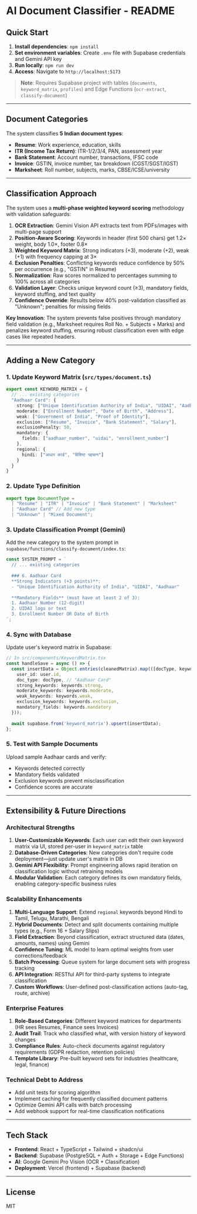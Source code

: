 # AI Document Classifier - README

## Quick Start

1. **Install dependencies**: `npm install`
2. **Set environment variables**: Create `.env` file with Supabase credentials and Gemini API key
3. **Run locally**: `npm run dev`
4. **Access**: Navigate to `http://localhost:5173`

> **Note**: Requires Supabase project with tables (`documents`, `keyword_matrix`, `profiles`) and Edge Functions (`ocr-extract`, `classify-document`)

---

## Document Categories

The system classifies **5 Indian document types**:
- **Resume**: Work experience, education, skills
- **ITR (Income Tax Return)**: ITR-1/2/3/4, PAN, assessment year
- **Bank Statement**: Account number, transactions, IFSC code
- **Invoice**: GSTIN, invoice number, tax breakdown (CGST/SGST/IGST)
- **Marksheet**: Roll number, subjects, marks, CBSE/ICSE/university

---

## Classification Approach

The system uses a **multi-phase weighted keyword scoring** methodology with validation safeguards:

1. **OCR Extraction**: Gemini Vision API extracts text from PDFs/images with multi-page support
2. **Position-Aware Scoring**: Keywords in header (first 500 chars) get 1.2× weight, body 1.0×, footer 0.8×
3. **Weighted Keyword Matrix**: Strong indicators (+3), moderate (+2), weak (+1) with frequency capping at 3×
4. **Exclusion Penalties**: Conflicting keywords reduce confidence by 50% per occurrence (e.g., "GSTIN" in Resume)
5. **Normalization**: Raw scores normalized to percentages summing to 100% across all categories
6. **Validation Layer**: Checks unique keyword count (≥3), mandatory fields, keyword stuffing, and text quality
7. **Confidence Override**: Results below 40% post-validation classified as "Unknown"; penalties for missing fields

**Key Innovation**: The system prevents false positives through mandatory field validation (e.g., Marksheet requires Roll No. + Subjects + Marks) and penalizes keyword stuffing, ensuring robust classification even with edge cases like repeated headers.

---

## Adding a New Category

### 1. Update Keyword Matrix (`src/types/document.ts`)

```typescript
export const KEYWORD_MATRIX = {
  // ... existing categories
  "Aadhaar Card": {
    strong: ["Unique Identification Authority of India", "UIDAI", "Aadhaar"],
    moderate: ["Enrollment Number", "Date of Birth", "Address"],
    weak: ["Government of India", "Proof of Identity"],
    exclusion: ["Resume", "Invoice", "Bank Statement", "Salary"],
    exclusionPenalty: 50,
    mandatory: {
      fields: ["aadhaar_number", "uidai", "enrollment_number"]
    },
    regional: {
      hindi: ["आधार कार्ड", "विशिष्ट पहचान"]
    }
  }
}
```

### 2. Update Type Definition

```typescript
export type DocumentType = 
  | "Resume" | "ITR" | "Invoice" | "Bank Statement" | "Marksheet" 
  | "Aadhaar Card" // Add new type
  | "Unknown" | "Mixed Document";
```

### 3. Update Classification Prompt (Gemini)

Add the new category to the system prompt in `supabase/functions/classify-document/index.ts`:

```typescript
const SYSTEM_PROMPT = `
  // ... existing categories
  
  ### 6. Aadhaar Card
  **Strong Indicators (+3 points)**:
  - "Unique Identification Authority of India", "UIDAI", "Aadhaar"
  
  **Mandatory Fields** (must have at least 2 of 3):
  1. Aadhaar Number (12-digit)
  2. UIDAI logo or text
  3. Enrollment Number OR Date of Birth
`;
```

### 4. Sync with Database

Update user's keyword matrix in Supabase:

```typescript
// In src/components/KeywordMatrix.tsx
const handleSave = async () => {
  const insertData = Object.entries(cleanedMatrix).map(([docType, keywords]) => ({
    user_id: user.id,
    doc_type: docType, // "Aadhaar Card"
    strong_keywords: keywords.strong,
    moderate_keywords: keywords.moderate,
    weak_keywords: keywords.weak,
    exclusion_keywords: keywords.exclusion,
    mandatory_fields: keywords.mandatory
  }));
  
  await supabase.from('keyword_matrix').upsert(insertData);
};
```

### 5. Test with Sample Documents

Upload sample Aadhaar cards and verify:
- Keywords detected correctly
- Mandatory fields validated
- Exclusion keywords prevent misclassification
- Confidence scores are accurate

---

## Extensibility & Future Directions

### Architectural Strengths
1. **User-Customizable Keywords**: Each user can edit their own keyword matrix via UI, stored per-user in `keyword_matrix` table
2. **Database-Driven Categories**: New categories don't require code deployment—just update user's matrix in DB
3. **Gemini API Flexibility**: Prompt engineering allows rapid iteration on classification logic without retraining models
4. **Modular Validation**: Each category defines its own mandatory fields, enabling category-specific business rules

### Scalability Enhancements
1. **Multi-Language Support**: Extend `regional` keywords beyond Hindi to Tamil, Telugu, Marathi, Bengali
2. **Hybrid Documents**: Detect and split documents containing multiple types (e.g., Form 16 + Salary Slips)
3. **Field Extraction**: Beyond classification, extract structured data (dates, amounts, names) using Gemini
4. **Confidence Tuning**: ML model to learn optimal weights from user corrections/feedback
5. **Batch Processing**: Queue system for large document sets with progress tracking
6. **API Integration**: RESTful API for third-party systems to integrate classification
7. **Custom Workflows**: User-defined post-classification actions (auto-tag, route, archive)

### Enterprise Features
1. **Role-Based Categories**: Different keyword matrices for departments (HR sees Resumes, Finance sees Invoices)
2. **Audit Trail**: Track who classified what, with version history of keyword changes
3. **Compliance Rules**: Auto-check documents against regulatory requirements (GDPR redaction, retention policies)
4. **Template Library**: Pre-built keyword sets for industries (healthcare, legal, finance)

### Technical Debt to Address
- Add unit tests for scoring algorithm
- Implement caching for frequently classified document patterns
- Optimize Gemini API calls with batch processing
- Add webhook support for real-time classification notifications

---

## Tech Stack
- **Frontend**: React + TypeScript + Tailwind + shadcn/ui
- **Backend**: Supabase (PostgreSQL + Auth + Storage + Edge Functions)
- **AI**: Google Gemini Pro Vision (OCR + Classification)
- **Deployment**: Vercel (frontend) + Supabase (backend)

---

## License
MIT
